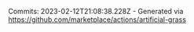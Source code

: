 Commits: 2023-02-12T21:08:38.228Z - Generated via https://github.com/marketplace/actions/artificial-grass
<br>
